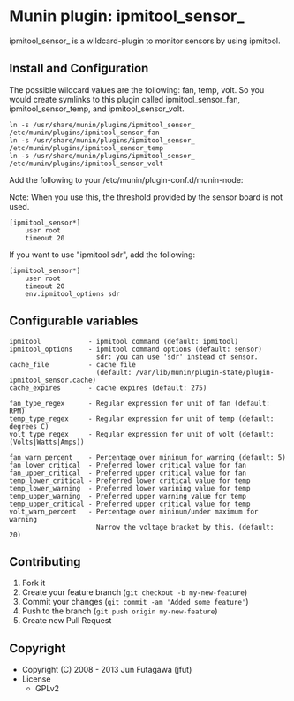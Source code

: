 # Munin plugin: ipmitool\_sensor_

ipmitool\_sensor_ is a wildcard-plugin to monitor sensors by using ipmitool.

## Install and Configuration

The possible wildcard values are the following: fan, temp, volt. So you would create symlinks to this plugin called ipmitool\_sensor\_fan, ipmitool\_sensor\_temp, and ipmitool\_sensor_volt.

    ln -s /usr/share/munin/plugins/ipmitool_sensor_ /etc/munin/plugins/ipmitool_sensor_fan
    ln -s /usr/share/munin/plugins/ipmitool_sensor_ /etc/munin/plugins/ipmitool_sensor_temp
    ln -s /usr/share/munin/plugins/ipmitool_sensor_ /etc/munin/plugins/ipmitool_sensor_volt

Add the following to your /etc/munin/plugin-conf.d/munin-node:

Note: When you use this, the threshold provided by the sensor board is not used.

    [ipmitool_sensor*]
        user root
        timeout 20

If you want to use "ipmitool sdr", add the following:

    [ipmitool_sensor*]
        user root
        timeout 20
        env.ipmitool_options sdr

## Configurable variables

    ipmitool            - ipmitool command (default: ipmitool)
    ipmitool_options    - ipmitool command options (default: sensor)
                          sdr: you can use 'sdr' instead of sensor.
    cache_file          - cache file
                          (default: /var/lib/munin/plugin-state/plugin-ipmitool_sensor.cache)
    cache_expires       - cache expires (default: 275)
    
    fan_type_regex      - Regular expression for unit of fan (default: RPM)
    temp_type_regex     - Regular expression for unit of temp (default: degrees C)
    volt_type_regex     - Regular expression for unit of volt (default: (Volts|Watts|Amps))
    
    fan_warn_percent    - Percentage over mininum for warning (default: 5)
    fan_lower_critical  - Preferred lower critical value for fan
    fan_upper_critical  - Preferred upper critical value for fan
    temp_lower_critical - Preferred lower critical value for temp
    temp_lower_warning  - Preferred lower warining value for temp
    temp_upper_warning  - Preferred upper warning value for temp
    temp_upper_critical - Preferred upper critical value for temp
    volt_warn_percent   - Percentage over mininum/under maximum for warning
                          Narrow the voltage bracket by this. (default: 20)

## Contributing

1. Fork it
2. Create your feature branch (`git checkout -b my-new-feature`)
3. Commit your changes (`git commit -am 'Added some feature'`)
4. Push to the branch (`git push origin my-new-feature`)
5. Create new Pull Request

## Copyright

* Copyright (C) 2008 - 2013 Jun Futagawa (jfut)
* License
  * GPLv2

